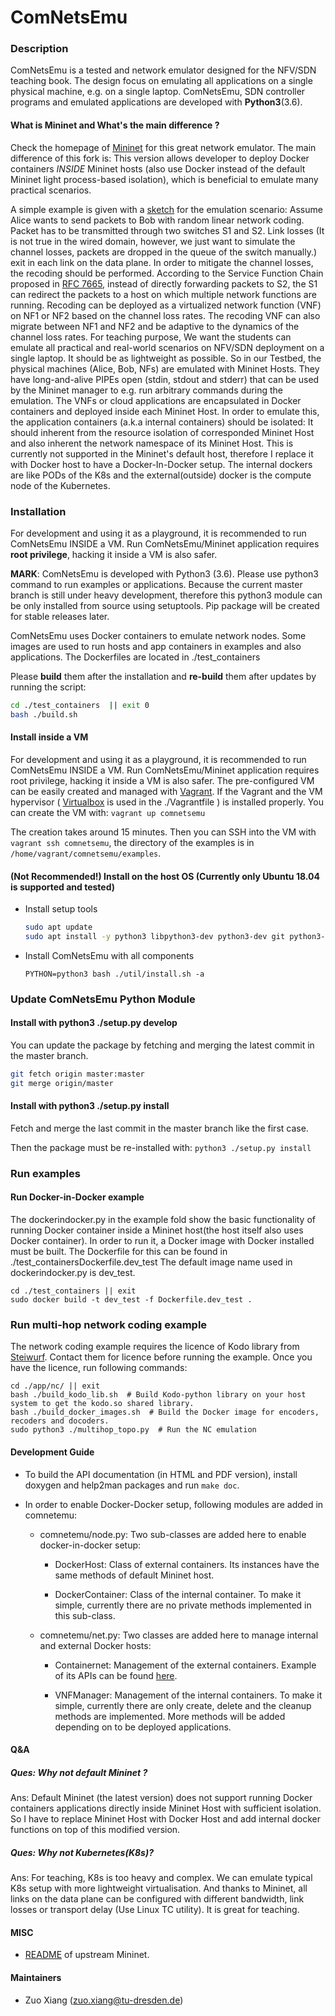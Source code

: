 ComNetsEmu
==========

### Description

ComNetsEmu is a tested and network emulator designed for the NFV/SDN teaching book.  The design focus on emulating all
applications on a single physical machine, e.g. on a single laptop. ComNetsEmu, SDN controller programs and emulated
applications are developed with **Python3**(3.6).

#### What is Mininet and What's the main difference ?

Check the homepage of [Mininet](http://mininet.org/) for this great network emulator. The main difference of this fork
is: This version allows developer to deploy Docker containers *INSIDE* Mininet hosts (also use Docker instead of the
default Mininet light process-based isolation), which is beneficial to emulate many practical scenarios.

A simple example is given with a [sketch](./doc/NFV_SDN_Testbed.png) for the emulation scenario: Assume Alice wants to
send packets to Bob with random linear network coding. Packet has to be transmitted through two switches S1 and S2. Link
losses (It is not true in the wired domain, however, we just want to simulate the channel losses, packets are dropped in
the queue of the switch manually.) exit in each link on the data plane. In order to mitigate the channel losses, the
recoding should be performed. According to the Service Function Chain proposed in [RFC
7665](https://datatracker.ietf.org/doc/rfc7665/), instead of directly forwarding packets to S2, the S1 can redirect the
packets to a host on which multiple network functions are running. Recoding can be deployed as a virtualized network
function (VNF) on NF1 or NF2 based on the channel loss rates. The recoding VNF can also migrate between NF1 and NF2 and
be adaptive to the dynamics of the channel loss rates. For teaching purpose, We want the students can emulate all
practical and real-world scenarios on NFV/SDN deployment on a single laptop.  It should be as lightweight as possible.
So in our Testbed, the physical machines (Alice, Bob, NFs) are emulated with Mininet Hosts. They have long-and-alive
PIPEs open (stdin, stdout and stderr) that can be used by the Mininet manager to e.g. run arbitrary commands during the
emulation. The VNFs or cloud applications are encapsulated in Docker containers and deployed inside each Mininet Host.
In order to emulate this, the application containers (a.k.a internal containers) should be isolated: It should inherent
from the resource isolation of corresponded Mininet Host and also inherent the network namespace of its Mininet Host.
This is currently not supported in the Mininet's default host, therefore I replace it with Docker host to have a
Docker-In-Docker setup. The internal dockers are like PODs of the K8s and the external(outside) docker is the compute
node of the Kubernetes.

### Installation

For development and using it as a playground, it is recommended to run ComNetsEmu INSIDE a VM. Run ComNetsEmu/Mininet
application requires **root privilege**, hacking it inside a VM is also safer.

**MARK**: ComNetsEmu is developed with Python3 (3.6). Please use python3 command to run examples or applications.
Because the current master branch is still under heavy development, therefore this python3 module can be only installed
from source using setuptools. Pip package will be created for stable releases later.

ComNetsEmu uses Docker containers to emulate network nodes. Some images are used to run hosts and app containers in
examples and also applications. The Dockerfiles are located in ./test_containers

Please **build** them after the installation and **re-build** them after updates by running the script:

```bash
cd ./test_containers  || exit 0
bash ./build.sh
```

#### Install inside a VM

For development and using it as a playground, it is recommended to run ComNetsEmu INSIDE a VM. Run ComNetsEmu/Mininet
application requires root privilege, hacking it inside a VM is also safer. The pre-configured VM can be easily created
and managed with [Vagrant](https://www.vagrantup.com/). If the Vagrant and the VM hypervisor (
[Virtualbox](https://www.virtualbox.org/wiki/Downloads) is used in the ./Vagrantfile ) is installed properly. You can
create the VM with: `vagrant up comnetsemu`

The creation takes around 15 minutes. Then you can SSH into the VM with `vagrant ssh comnetsemu`, the directory of the
examples is in `/home/vagrant/comnetsemu/examples`.

#### (**Not Recommended!**) Install on the host OS (Currently **only** Ubuntu 18.04 is supported and tested)

- Install setup tools

    ```bash
    sudo apt update
    sudo apt install -y python3 libpython3-dev python3-dev git python3-pip
    ```

- Install ComNetsEmu with all components

    `PYTHON=python3 bash ./util/install.sh -a`

### Update ComNetsEmu Python Module

#### Install with python3 ./setup.py develop

You can update the package by fetching and merging the latest commit in the master branch.

```bash
git fetch origin master:master
git merge origin/master
```

#### Install with python3 ./setup.py install

Fetch and merge the last commit in the master branch like the first case.

Then the package must be re-installed with: `python3 ./setup.py install`

### Run examples

#### Run Docker-in-Docker example

The dockerindocker.py in the example fold show the basic functionality of running Docker container inside a Mininet
host(the host itself also uses Docker container). In order to run it, a Docker image with Docker installed must be
built. The Dockerfile for this can be found in ./test_containersDockerfile.dev_test The default image name used in
dockerindocker.py is dev_test.

```
cd ./test_containers || exit
sudo docker build -t dev_test -f Dockerfile.dev_test .
```

### Run multi-hop network coding example

The network coding example requires the licence of Kodo library from [Steiwurf](www.steinwurf.com). Contact them for
licence before running the example. Once you have the licence, run following commands:

```
cd ./app/nc/ || exit
bash ./build_kodo_lib.sh  # Build Kodo-python library on your host system to get the kodo.so shared library.
bash ./build_docker_images.sh  # Build the Docker image for encoders, recoders and docoders.
sudo python3 ./multihop_topo.py  # Run the NC emulation
```

#### Development Guide

- To build the API documentation (in HTML and PDF version), install doxygen and help2man packages and run `make doc`.

- In order to enable Docker-Docker setup, following modules are added in comnetemu:

  - comnetemu/node.py: Two sub-classes are added here to enable docker-in-docker setup:

      - DockerHost: Class of external containers. Its instances have the same methods of default Mininet host.

      - DockerContainer: Class of the internal container. To make it simple, currently there are no private methods
          implemented in this sub-class.

  - comnetemu/net.py: Two classes are added here to manage internal and external Docker hosts:

      - Containernet: Management of the external containers. Example of its APIs can be found [here](./examples/containernet_example.py).

      - VNFManager: Management of the internal containers. To make it simple, currently there are only create, delete and
          the cleanup methods are implemented. More methods will be added depending on to be deployed applications.


#### Q&A

##### Ques: Why not default Mininet ?

Ans: Default Mininet (the latest version) does not support running Docker containers applications directly inside
Mininet Host with sufficient isolation. So I have to replace Mininet Host with Docker Host and add internal docker
functions on top of this modified version.

##### Ques: Why not Kubernetes(K8s)?

Ans: For teaching, K8s is too heavy and complex. We can emulate typical K8s setup with more lightweight virtualisation.
And thanks to Mininet, all links on the data plane can be configured with different bandwidth, link losses or transport
delay (Use Linux TC utility). It is great for teaching.


#### MISC

- [README](https://github.com/mininet/mininet) of upstream Mininet.

#### Maintainers

- Zuo Xiang (zuo.xiang@tu-dresden.de)
